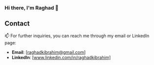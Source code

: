 ### Hi there, I'm Raghad 🌟 



## Contact

📫 For further inquiries, you can reach me through my email or LinkedIn page:

- **Email**: [raghadkibrahim@gmail.com]
- **LinkedIn**: [www.linkedin.com/in/raghadkibrahim]
